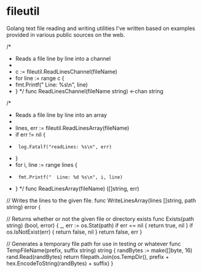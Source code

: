 fileutil
========

Golang text file reading and writing utilities I've written based on examples provided in various public sources on the web.

/*
 * Reads a file line by line into a channel
 *
 * c := fileutil.ReadLinesChannel(fileName)
 * for line := range c {
 *   fmt.Printf("  Line: %s\n", line)
 * }
 */
func ReadLinesChannel(fileName string) <-chan string

/*
 * Reads a file line by line into an array
 *
 *  lines, err := fileutil.ReadLinesArray(fileName)
 *  if err != nil {
 *      log.Fatalf("readLines: %s\n", err)
 *  }
 *  for i, line := range lines {
 *      fmt.Printf("  Line: %d %s\n", i, line)
 *  }
 */
func ReadLinesArray(fileName) ([]string, err)

// Writes the lines to the given file.
func WriteLinesArray(lines []string, path string) error {

// Returns whether or not the given file or directory exists
func Exists(path string) (bool, error) {
    _, err := os.Stat(path)
    if err == nil {
        return true, nil
    }
    if os.IsNotExist(err) {
        return false, nil
    }
    return false, err
}

// Generates a temporary file path for use in testing or whatever
func TempFileName(prefix, suffix string) string {
    randBytes := make([]byte, 16)
    rand.Read(randBytes)
    return filepath.Join(os.TempDir(), prefix + hex.EncodeToString(randBytes) + suffix)
}

